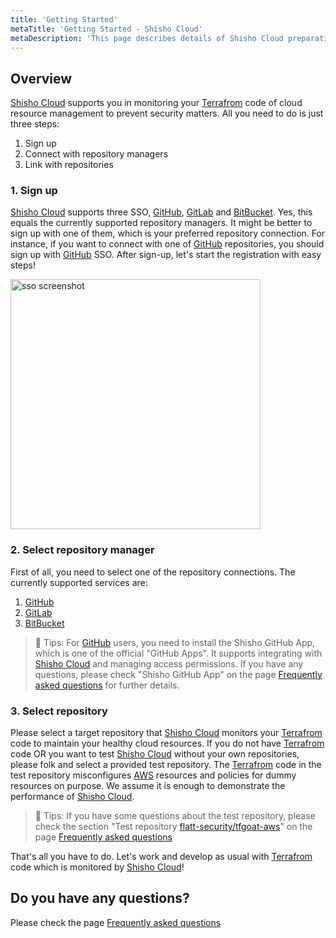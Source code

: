```yaml
---
title: 'Getting Started'
metaTitle: 'Getting Started - Shisho Cloud'
metaDescription: 'This page describes details of Shisho Cloud preparation.'
---
```


## Overview

[Shisho Cloud](https://shisho.dev/) supports you in monitoring your [Terrafrom](https://www.terraform.io/) code of cloud resource management to prevent security matters. All you need to do is just three steps:

1. Sign up 
2. Connect with repository managers
3. Link with repositories

### 1. Sign up

[Shisho Cloud](https://shisho.dev/) supports three SSO, [GitHub](https://github.com/), [GitLab](https://about.gitlab.com/) and [BitBucket](https://bitbucket.org/product). Yes, this equals the currently supported repository managers. It might be better to sign up with one of them, which is your preferred repository connection. For instance, if you want to connect with one of [GitHub](https://github.com/) repositories, you should sign up with [GitHub](https://github.com/) SSO. After sign-up, let's start the registration with easy steps!

<img src="/images/sso.png" alt="sso screenshot" width="400"/>

### 2. Select repository manager 

First of all, you need to select one of the repository connections. The currently supported services are:

1. [GitHub](https://github.com/)
2. [GitLab](https://about.gitlab.com/)
3. [BitBucket](https://bitbucket.org/product)

> 📝 Tips: For [GitHub](https://github.com/) users, you need to install the Shisho GitHub App, which is one of the official "GitHub Apps". It supports integrating with [Shisho Cloud](https://shisho.dev/) and managing access permissions. If you have any questions, please check "Shisho GitHub App" on the page [Frequently asked questions](/shisho-cloud/frequently-asked-questions) for further details.

### 3. Select repository 

Please select a target repository that [Shisho Cloud](https://shisho.dev/) monitors your [Terrafrom](https://www.terraform.io/) code to maintain your healthy cloud resources. If you do not have [Terrafrom](https://www.terraform.io/) code OR you want to test [Shisho Cloud](https://shisho.dev/) without your own repositories, please folk and select a provided test repository. The [Terrafrom](https://www.terraform.io/) code in the test repository misconfigures [AWS](https://aws.amazon.com/) resources and policies for dummy resources on purpose. We assume it is enough to demonstrate the performance of [Shisho Cloud](https://shisho.dev/).

> 📝 Tips: If you have some questions about the test repository, please check the section "Test repository [flatt-security/tfgoat-aws](https://github.com/flatt-security/tfgoat-aws)" on the page [Frequently asked questions](/shisho-cloud/frequently-asked-questions)

That's all you have to do. Let's work and develop as usual with [Terrafrom](https://www.terraform.io/) code which is monitored by [Shisho Cloud](https://shisho.dev/)!

## Do you have any questions?

Please check the page [Frequently asked questions](/shisho-cloud/frequently-asked-questions)

